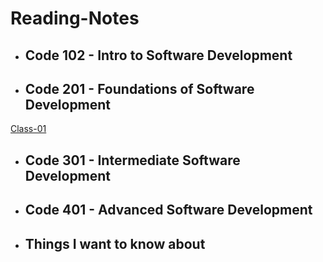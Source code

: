 # Reading-Notes
* ## Code 102 - Intro to Software Development
* ## Code 201 - Foundations of Software Development
[Class-01](class-01.md)
* ## Code 301 - Intermediate Software Development
* ## Code 401 - Advanced Software Development
* ## Things I want to know about

